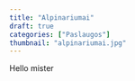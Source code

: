 ```yaml
---
title: "Alpinariumai"
draft: true
categories: ["Paslaugos"]
thumbnail: "alpinariumai.jpg"
---
```


Hello mister